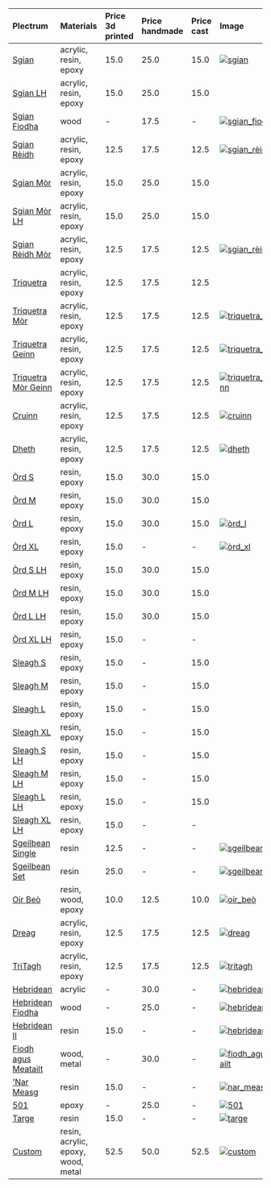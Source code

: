 | **Plectrum**                                        | **Materials**                      | **Price 3d printed**   | **Price handmade**   | **Price cast**   | **Image**                                                                                                               |
|:----------------------------------------------------|:-----------------------------------|:-----------------------|:---------------------|:-----------------|:------------------------------------------------------------------------------------------------------------------------|
| [Sgian](../picks/sgian)                             | acrylic, resin, epoxy              | 15.0                   | 25.0                 | 15.0             | [![sgian](../../assets/images/sgian.jpg "Sgian")](/picks/sgian)                                                         |
| [Sgian LH](../picks/sgian_lh)                       | acrylic, resin, epoxy              | 15.0                   | 25.0                 | 15.0             |                                                                                                                         |
| [Sgian Fiodha](../picks/sgian_fiodha)               | wood                               | -                      | 17.5                 | -                | [![sgian_fiodha](../../assets/images/sgian_fiodha.jpg "Sgian_fiodha")](/picks/sgian_fiodha)                             |
| [Sgian Rèidh](../picks/sgian_rèidh)                 | acrylic, resin, epoxy              | 12.5                   | 17.5                 | 12.5             | [![sgian_rèidh](../../assets/images/sgian_rèidh.jpg "Sgian_rèidh")](/picks/sgian_rèidh)                                 |
| [Sgian Mòr](../picks/sgian_mòr)                     | acrylic, resin, epoxy              | 15.0                   | 25.0                 | 15.0             |                                                                                                                         |
| [Sgian Mòr LH](../picks/sgian_mòr_lh)               | acrylic, resin, epoxy              | 15.0                   | 25.0                 | 15.0             |                                                                                                                         |
| [Sgian Rèidh Mòr](../picks/sgian_rèidh_mòr)         | acrylic, resin, epoxy              | 12.5                   | 17.5                 | 12.5             | [![sgian_rèidh_mòr](../../assets/images/sgian_rèidh_mòr.jpg "Sgian_rèidh_mòr")](/picks/sgian_rèidh_mòr)                 |
| [Triquetra](../picks/triquetra)                     | acrylic, resin, epoxy              | 12.5                   | 17.5                 | 12.5             |                                                                                                                         |
| [Triquetra Mòr](../picks/triquetra_mòr)             | acrylic, resin, epoxy              | 12.5                   | 17.5                 | 12.5             | [![triquetra_mòr](../../assets/images/triquetra_mòr.jpg "Triquetra_mòr")](/picks/triquetra_mòr)                         |
| [Triquetra Geinn](../picks/triquetra_geinn)         | acrylic, resin, epoxy              | 12.5                   | 17.5                 | 12.5             | [![triquetra_geinn](../../assets/images/triquetra_geinn.jpg "Triquetra_geinn")](/picks/triquetra_geinn)                 |
| [Triquetra Mòr Geinn](../picks/triquetra_mòr_geinn) | acrylic, resin, epoxy              | 12.5                   | 17.5                 | 12.5             | [![triquetra_mòr_geinn](../../assets/images/triquetra_mòr_geinn.jpg "Triquetra_mòr_geinn")](/picks/triquetra_mòr_geinn) |
| [Cruinn](../picks/cruinn)                           | acrylic, resin, epoxy              | 12.5                   | 17.5                 | 12.5             | [![cruinn](../../assets/images/cruinn.jpg "Cruinn")](/picks/cruinn)                                                     |
| [Dheth](../picks/dheth)                             | acrylic, resin, epoxy              | 12.5                   | 17.5                 | 12.5             | [![dheth](../../assets/images/dheth.jpg "Dheth")](/picks/dheth)                                                         |
| [Òrd S](../picks/òrd_s)                             | resin, epoxy                       | 15.0                   | 30.0                 | 15.0             |                                                                                                                         |
| [Òrd M](../picks/òrd_m)                             | resin, epoxy                       | 15.0                   | 30.0                 | 15.0             |                                                                                                                         |
| [Òrd L](../picks/òrd_l)                             | resin, epoxy                       | 15.0                   | 30.0                 | 15.0             | [![òrd_l](../../assets/images/òrd_l.jpg "Òrd_l")](/picks/òrd_l)                                                         |
| [Òrd XL](../picks/òrd_xl)                           | resin, epoxy                       | 15.0                   | -                    | -                | [![òrd_xl](../../assets/images/òrd_xl.jpg "Òrd_xl")](/picks/òrd_xl)                                                     |
| [Òrd S LH](../picks/òrd_s_lh)                       | resin, epoxy                       | 15.0                   | 30.0                 | 15.0             |                                                                                                                         |
| [Òrd M LH](../picks/òrd_m_lh)                       | resin, epoxy                       | 15.0                   | 30.0                 | 15.0             |                                                                                                                         |
| [Òrd L LH](../picks/òrd_l_lh)                       | resin, epoxy                       | 15.0                   | 30.0                 | 15.0             |                                                                                                                         |
| [Òrd XL LH](../picks/òrd_xl_lh)                     | resin, epoxy                       | 15.0                   | -                    | -                |                                                                                                                         |
| [Sleagh S](../picks/sleagh_s)                       | resin, epoxy                       | 15.0                   | -                    | 15.0             |                                                                                                                         |
| [Sleagh M](../picks/sleagh_m)                       | resin, epoxy                       | 15.0                   | -                    | 15.0             |                                                                                                                         |
| [Sleagh L](../picks/sleagh_l)                       | resin, epoxy                       | 15.0                   | -                    | 15.0             |                                                                                                                         |
| [Sleagh XL](../picks/sleagh_xl)                     | resin, epoxy                       | 15.0                   | -                    | 15.0             |                                                                                                                         |
| [Sleagh S LH](../picks/sleagh_s_lh)                 | resin, epoxy                       | 15.0                   | -                    | 15.0             |                                                                                                                         |
| [Sleagh M LH](../picks/sleagh_m_lh)                 | resin, epoxy                       | 15.0                   | -                    | 15.0             |                                                                                                                         |
| [Sleagh L LH](../picks/sleagh_l_lh)                 | resin, epoxy                       | 15.0                   | -                    | 15.0             |                                                                                                                         |
| [Sleagh XL LH](../picks/sleagh_xl_lh)               | resin, epoxy                       | 15.0                   | -                    | -                |                                                                                                                         |
| [Sgeilbean Single](../picks/sgeilbean_single)       | resin                              | 12.5                   | -                    | -                | [![sgeilbean_single](../../assets/images/sgeilbean_single.jpg "Sgeilbean_single")](/picks/sgeilbean_single)             |
| [Sgeilbean Set](../picks/sgeilbean_set)             | resin                              | 25.0                   | -                    | -                | [![sgeilbean_set](../../assets/images/sgeilbean_set.jpg "Sgeilbean_set")](/picks/sgeilbean_set)                         |
| [Oir Beò](../picks/oir_beò)                         | resin, wood, epoxy                 | 10.0                   | 12.5                 | 10.0             | [![oir_beò](../../assets/images/oir_beò.jpg "Oir_beò")](/picks/oir_beò)                                                 |
| [Dreag](../picks/dreag)                             | acrylic, resin, epoxy              | 12.5                   | 17.5                 | 12.5             | [![dreag](../../assets/images/dreag.jpg "Dreag")](/picks/dreag)                                                         |
| [TriTagh](../picks/tritagh)                         | acrylic, resin, epoxy              | 12.5                   | 17.5                 | 12.5             | [![tritagh](../../assets/images/tritagh.jpg "Tritagh")](/picks/tritagh)                                                 |
| [Hebridean](../picks/hebridean)                     | acrylic                            | -                      | 30.0                 | -                | [![hebridean](../../assets/images/hebridean.jpg "Hebridean")](/picks/hebridean)                                         |
| [Hebridean Fiodha](../picks/hebridean_fiodha)       | wood                               | -                      | 25.0                 | -                | [![hebridean_fiodha](../../assets/images/hebridean_fiodha.jpg "Hebridean_fiodha")](/picks/hebridean_fiodha)             |
| [Hebridean II](../picks/hebridean_ii)               | resin                              | 15.0                   | -                    | -                | [![hebridean_ii](../../assets/images/hebridean_ii.jpg "Hebridean_ii")](/picks/hebridean_ii)                             |
| [Fiodh agus Meatailt](../picks/fiodh_agus_meatailt) | wood, metal                        | -                      | 30.0                 | -                | [![fiodh_agus_meatailt](../../assets/images/fiodh_agus_meatailt.jpg "Fiodh_agus_meatailt")](/picks/fiodh_agus_meatailt) |
| ['Nar Measg](../picks/nar_measg)                    | resin                              | 15.0                   | -                    | -                | [![nar_measg](../../assets/images/nar_measg.jpg "Nar_measg")](/picks/nar_measg)                                         |
| [501](../picks/501)                                 | epoxy                              | -                      | 25.0                 | -                | [![501](../../assets/images/501.jpg "501")](/picks/501)                                                                 |
| [Targe](../picks/targe)                             | resin                              | 15.0                   | -                    | -                | [![targe](../../assets/images/targe.jpg "Targe")](/picks/targe)                                                         |
| [Custom](../picks/custom)                           | resin, acrylic, epoxy, wood, metal | 52.5                   | 50.0                 | 52.5             | [![custom](../../assets/images/custom.jpg "Custom")](/picks/custom)                                                     |